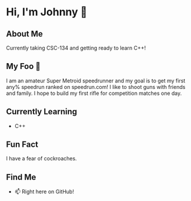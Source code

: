 # Hi, I'm Johnny 👋

## About Me
Currently taking CSC-134 and getting ready to learn C++!

## My Foo 🎯
I am an amateur Super Metroid speedrunner and my goal is to get my first any% speedrun ranked on speedrun.com!
I like to shoot guns with friends and family. I hope to build my first rifle for competition matches one day.

## Currently Learning
- C++

## Fun Fact
I have a fear of cockroaches.

## Find Me
- 📫 Right here on GitHub!
